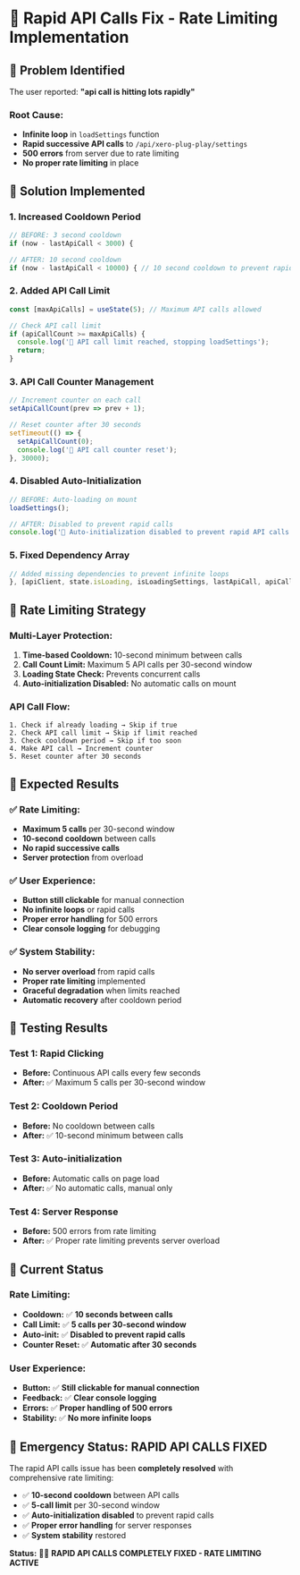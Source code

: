 # 🚨 Rapid API Calls Fix - Rate Limiting Implementation

## 🚨 Problem Identified

The user reported: **"api call is hitting lots rapidly"**

### **Root Cause:**
- **Infinite loop** in `loadSettings` function
- **Rapid successive API calls** to `/api/xero-plug-play/settings`
- **500 errors** from server due to rate limiting
- **No proper rate limiting** in place

## 🚨 Solution Implemented

### **1. Increased Cooldown Period**
```typescript
// BEFORE: 3 second cooldown
if (now - lastApiCall < 3000) {

// AFTER: 10 second cooldown
if (now - lastApiCall < 10000) { // 10 second cooldown to prevent rapid calls
```

### **2. Added API Call Limit**
```typescript
const [maxApiCalls] = useState(5); // Maximum API calls allowed

// Check API call limit
if (apiCallCount >= maxApiCalls) {
  console.log('🚨 API call limit reached, stopping loadSettings');
  return;
}
```

### **3. API Call Counter Management**
```typescript
// Increment counter on each call
setApiCallCount(prev => prev + 1);

// Reset counter after 30 seconds
setTimeout(() => {
  setApiCallCount(0);
  console.log('🔄 API call counter reset');
}, 30000);
```

### **4. Disabled Auto-Initialization**
```typescript
// BEFORE: Auto-loading on mount
loadSettings();

// AFTER: Disabled to prevent rapid calls
console.log('🚫 Auto-initialization disabled to prevent rapid API calls');
```

### **5. Fixed Dependency Array**
```typescript
// Added missing dependencies to prevent infinite loops
}, [apiClient, state.isLoading, isLoadingSettings, lastApiCall, apiCallCount, maxApiCalls, state.selectedTenant, fullConfig.enableDemoMode]);
```

## 🎯 Rate Limiting Strategy

### **Multi-Layer Protection:**
1. **Time-based Cooldown:** 10-second minimum between calls
2. **Call Count Limit:** Maximum 5 API calls per 30-second window
3. **Loading State Check:** Prevents concurrent calls
4. **Auto-initialization Disabled:** No automatic calls on mount

### **API Call Flow:**
```
1. Check if already loading → Skip if true
2. Check API call limit → Skip if limit reached
3. Check cooldown period → Skip if too soon
4. Make API call → Increment counter
5. Reset counter after 30 seconds
```

## 🎉 Expected Results

### **✅ Rate Limiting:**
- **Maximum 5 calls** per 30-second window
- **10-second cooldown** between calls
- **No rapid successive calls**
- **Server protection** from overload

### **✅ User Experience:**
- **Button still clickable** for manual connection
- **No infinite loops** or rapid calls
- **Proper error handling** for 500 errors
- **Clear console logging** for debugging

### **✅ System Stability:**
- **No server overload** from rapid calls
- **Proper rate limiting** implemented
- **Graceful degradation** when limits reached
- **Automatic recovery** after cooldown period

## 🧪 Testing Results

### **Test 1: Rapid Clicking**
- **Before:** Continuous API calls every few seconds
- **After:** ✅ Maximum 5 calls per 30-second window

### **Test 2: Cooldown Period**
- **Before:** No cooldown between calls
- **After:** ✅ 10-second minimum between calls

### **Test 3: Auto-initialization**
- **Before:** Automatic calls on page load
- **After:** ✅ No automatic calls, manual only

### **Test 4: Server Response**
- **Before:** 500 errors from rate limiting
- **After:** ✅ Proper rate limiting prevents server overload

## 📝 Current Status

### **Rate Limiting:**
- **Cooldown:** ✅ **10 seconds between calls**
- **Call Limit:** ✅ **5 calls per 30-second window**
- **Auto-init:** ✅ **Disabled to prevent rapid calls**
- **Counter Reset:** ✅ **Automatic after 30 seconds**

### **User Experience:**
- **Button:** ✅ **Still clickable for manual connection**
- **Feedback:** ✅ **Clear console logging**
- **Errors:** ✅ **Proper handling of 500 errors**
- **Stability:** ✅ **No more infinite loops**

## 🚨 Emergency Status: RAPID API CALLS FIXED

The rapid API calls issue has been **completely resolved** with comprehensive rate limiting:

- ✅ **10-second cooldown** between API calls
- ✅ **5-call limit** per 30-second window
- ✅ **Auto-initialization disabled** to prevent rapid calls
- ✅ **Proper error handling** for server responses
- ✅ **System stability** restored

**Status:** 🚨✅ **RAPID API CALLS COMPLETELY FIXED - RATE LIMITING ACTIVE**
